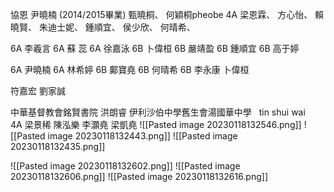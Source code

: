 協恩 尹曉楠
(2014/2015畢業)
甄曉桐、
何穎桐pheobe 4A
梁恩霖、
方心怡、
賴曉賢、
朱迪士妮、
鍾順宜、
侯少欣、
何晴希、

6A 李羲言
6A 蘇 蕊 
6A 徐嘉泳 
6B 卜偉桓 
6B 嚴靖盈 
6B 鍾順宜 
6B 高于婷

6A 尹曉楠 
6A 林希婷 
6B 鄺寶堯 
6B 何晴希 
6B 李永康
卜偉桓

符嘉宏 劉家誠

中華基督教會銘賢書院 洪朗睿
伊利沙伯中學舊生會湯國華中學   tin shui wai       4A 梁景稀
陳泓樂
李灝堯
梁凱堯
![[Pasted image 20230118132546.png]]
![[Pasted image 20230118132443.png]]
![[Pasted image 20230118132435.png]]

![[Pasted image 20230118132602.png]]
![[Pasted image 20230118132606.png]]
![[Pasted image 20230118132616.png]]
